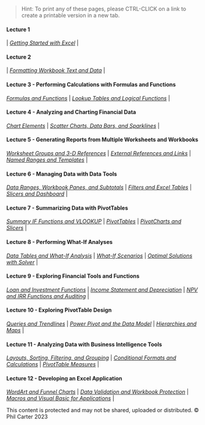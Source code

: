 > Hint: To print any of these pages, please CTRL-CLICK on a link to create a printable version in a new tab.

#### Lecture 1

| [_Getting Started with Excel_](./pages/m01) |

#### Lecture 2

| [_Formatting Workbook Text and Data_](./pages/m02) |

#### Lecture 3 - Performing Calculations with Formulas and Functions

[_Formulas and Functions_](./pages/m03a) |
[_Lookup Tables and Logical Functions_](./pages/m03b) |

#### Lecture 4 - Analyzing and Charting Financial Data

[_Chart Elements_](./pages/m04a) |
[_Scatter Charts, Data Bars, and Sparklines_](./pages/m04b) |

#### Lecture 5 - Generating Reports from Multiple Worksheets and Workbooks

[_Worksheet Groups and 3-D References_](./pages/m05a) |
[_External References and Links_](./pages/m05b) |
[_Named Ranges and Templates_](./pages/m05c) |

#### Lecture 6 - Managing Data with Data Tools

[_Data Ranges, Workbook Panes, and Subtotals_](./pages/m06a) |
[_Filters and Excel Tables_](./pages/m06b) |
[_Slicers and Dashboard_](./pages/m06c) |

#### Lecture 7 - Summarizing Data with PivotTables

[_Summary IF Functions and VLOOKUP_](./pages/m07a) |
[_PivotTables_](./pages/m07b) |
[_PivotCharts and Slicers_](./pages/m07c) |

#### Lecture 8 - Performing What-If Analyses

[_Data Tables and What-If Analysis_](./pages/m08a) |
[_What-If Scenarios_](./pages/m08b) |
[_Optimal Solutions with Solver_](./pages/m08c) |

#### Lecture 9 - Exploring Financial Tools and Functions

[_Loan and Investment Functions_](./pages/m09a) |
[_Income Statement and Depreciation_](./pages/m09b) |
[_NPV and IRR Functions and Auditing_](./pages/m09c) |


#### Lecture 10 - Exploring PivotTable Design 

[_Queries and Trendlines_](./pages/m10a) |
[_Power Pivot and the Data Model_](./pages/m10b) |
[_Hierarchies and Maps_](./pages/m10c) |

#### Lecture 11 - Analyzing Data with Business Intelligence Tools

[_Layouts, Sorting, Filtering, and Grouping_](./pages/m11a) |
[_Conditional Formats and Calculations_](./pages/m11b) |
[_PivotTable Measures_](./pages/m11c) |

#### Lecture 12 - Developing an Excel Application 

[_WordArt and Funnel Charts_](./pages/m12a) |
[_Data Validation and Workbook Protection_](./pages/m12b) |
[_Macros and Visual Basic for Applications_](./pages/m12c) |

This content is protected and may not be shared, uploaded or distributed. © Phil Carter 2023
